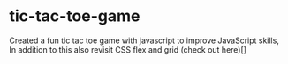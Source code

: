 # tic-tac-toe-game
Created a fun tic tac toe game with javascript to improve JavaScript skills, In addition to this also revisit CSS flex and grid (check out here)[]
